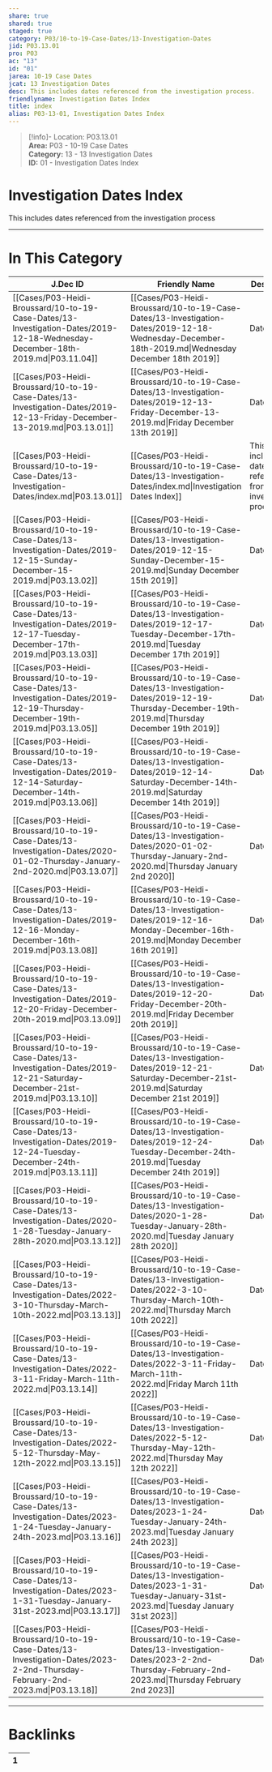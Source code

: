 ```yaml
---  
share: true  
shared: true  
staged: true  
category: P03/10-to-19-Case-Dates/13-Investigation-Dates  
jid: P03.13.01  
pro: P03  
ac: "13"  
id: "01"  
jarea: 10-19 Case Dates  
jcat: 13 Investigation Dates  
desc: This includes dates referenced from the investigation process.  
friendlyname: Investigation Dates Index  
title: index  
alias: P03-13-01, Investigation Dates Index  
---  
```

  
>[!info]- Location: P03.13.01  
>**Area:** P03 - 10-19 Case Dates  
>**Category:** 13 - 13 Investigation Dates  
>**ID:** 01 - Investigation Dates Index  
  
# Investigation Dates Index  
  
This includes dates referenced from the investigation process  
   
  
  
---  
# In This Category  
  
| J.Dec ID                                                                                                                       | Friendly Name                                                                                                                                     | Description                                                    |  
| ------------------------------------------------------------------------------------------------------------------------------ | ------------------------------------------------------------------------------------------------------------------------------------------------- | -------------------------------------------------------------- |  
| [[Cases/P03-Heidi-Broussard/10-to-19-Case-Dates/13-Investigation-Dates/2019-12-18-Wednesday-December-18th-2019.md\|P03.11.04]] | [[Cases/P03-Heidi-Broussard/10-to-19-Case-Dates/13-Investigation-Dates/2019-12-18-Wednesday-December-18th-2019.md\|Wednesday December 18th 2019]] | Date                                                           |  
| [[Cases/P03-Heidi-Broussard/10-to-19-Case-Dates/13-Investigation-Dates/2019-12-13-Friday-December-13-2019.md\|P03.13.01]]      | [[Cases/P03-Heidi-Broussard/10-to-19-Case-Dates/13-Investigation-Dates/2019-12-13-Friday-December-13-2019.md\|Friday December 13th 2019]]         | Date                                                           |  
| [[Cases/P03-Heidi-Broussard/10-to-19-Case-Dates/13-Investigation-Dates/index.md\|P03.13.01]]                                   | [[Cases/P03-Heidi-Broussard/10-to-19-Case-Dates/13-Investigation-Dates/index.md\|Investigation Dates Index]]                                      | This includes dates referenced from the investigation process. |  
| [[Cases/P03-Heidi-Broussard/10-to-19-Case-Dates/13-Investigation-Dates/2019-12-15-Sunday-December-15-2019.md\|P03.13.02]]      | [[Cases/P03-Heidi-Broussard/10-to-19-Case-Dates/13-Investigation-Dates/2019-12-15-Sunday-December-15-2019.md\|Sunday December 15th 2019]]         | Date                                                           |  
| [[Cases/P03-Heidi-Broussard/10-to-19-Case-Dates/13-Investigation-Dates/2019-12-17-Tuesday-December-17th-2019.md\|P03.13.03]]   | [[Cases/P03-Heidi-Broussard/10-to-19-Case-Dates/13-Investigation-Dates/2019-12-17-Tuesday-December-17th-2019.md\|Tuesday December 17th 2019]]     | Date                                                           |  
| [[Cases/P03-Heidi-Broussard/10-to-19-Case-Dates/13-Investigation-Dates/2019-12-19-Thursday-December-19th-2019.md\|P03.13.05]]  | [[Cases/P03-Heidi-Broussard/10-to-19-Case-Dates/13-Investigation-Dates/2019-12-19-Thursday-December-19th-2019.md\|Thursday December 19th 2019]]   | Date                                                           |  
| [[Cases/P03-Heidi-Broussard/10-to-19-Case-Dates/13-Investigation-Dates/2019-12-14-Saturday-December-14th-2019.md\|P03.13.06]]  | [[Cases/P03-Heidi-Broussard/10-to-19-Case-Dates/13-Investigation-Dates/2019-12-14-Saturday-December-14th-2019.md\|Saturday December 14th 2019]]   | Date                                                           |  
| [[Cases/P03-Heidi-Broussard/10-to-19-Case-Dates/13-Investigation-Dates/2020-01-02-Thursday-January-2nd-2020.md\|P03.13.07]]    | [[Cases/P03-Heidi-Broussard/10-to-19-Case-Dates/13-Investigation-Dates/2020-01-02-Thursday-January-2nd-2020.md\|Thursday January 2nd 2020]]       | Date                                                           |  
| [[Cases/P03-Heidi-Broussard/10-to-19-Case-Dates/13-Investigation-Dates/2019-12-16-Monday-December-16th-2019.md\|P03.13.08]]    | [[Cases/P03-Heidi-Broussard/10-to-19-Case-Dates/13-Investigation-Dates/2019-12-16-Monday-December-16th-2019.md\|Monday December 16th 2019]]       | Date                                                           |  
| [[Cases/P03-Heidi-Broussard/10-to-19-Case-Dates/13-Investigation-Dates/2019-12-20-Friday-December-20th-2019.md\|P03.13.09]]    | [[Cases/P03-Heidi-Broussard/10-to-19-Case-Dates/13-Investigation-Dates/2019-12-20-Friday-December-20th-2019.md\|Friday December 20th 2019]]       | Date                                                           |  
| [[Cases/P03-Heidi-Broussard/10-to-19-Case-Dates/13-Investigation-Dates/2019-12-21-Saturday-December-21st-2019.md\|P03.13.10]]  | [[Cases/P03-Heidi-Broussard/10-to-19-Case-Dates/13-Investigation-Dates/2019-12-21-Saturday-December-21st-2019.md\|Saturday December 21st 2019]]   | Date                                                           |  
| [[Cases/P03-Heidi-Broussard/10-to-19-Case-Dates/13-Investigation-Dates/2019-12-24-Tuesday-December-24th-2019.md\|P03.13.11]]   | [[Cases/P03-Heidi-Broussard/10-to-19-Case-Dates/13-Investigation-Dates/2019-12-24-Tuesday-December-24th-2019.md\|Tuesday December 24th 2019]]     | Date                                                           |  
| [[Cases/P03-Heidi-Broussard/10-to-19-Case-Dates/13-Investigation-Dates/2020-1-28-Tuesday-January-28th-2020.md\|P03.13.12]]     | [[Cases/P03-Heidi-Broussard/10-to-19-Case-Dates/13-Investigation-Dates/2020-1-28-Tuesday-January-28th-2020.md\|Tuesday January 28th 2020]]        | Date                                                           |  
| [[Cases/P03-Heidi-Broussard/10-to-19-Case-Dates/13-Investigation-Dates/2022-3-10-Thursday-March-10th-2022.md\|P03.13.13]]      | [[Cases/P03-Heidi-Broussard/10-to-19-Case-Dates/13-Investigation-Dates/2022-3-10-Thursday-March-10th-2022.md\|Thursday March 10th 2022]]          | Date                                                           |  
| [[Cases/P03-Heidi-Broussard/10-to-19-Case-Dates/13-Investigation-Dates/2022-3-11-Friday-March-11th-2022.md\|P03.13.14]]        | [[Cases/P03-Heidi-Broussard/10-to-19-Case-Dates/13-Investigation-Dates/2022-3-11-Friday-March-11th-2022.md\|Friday March 11th 2022]]              | Date                                                           |  
| [[Cases/P03-Heidi-Broussard/10-to-19-Case-Dates/13-Investigation-Dates/2022-5-12-Thursday-May-12th-2022.md\|P03.13.15]]        | [[Cases/P03-Heidi-Broussard/10-to-19-Case-Dates/13-Investigation-Dates/2022-5-12-Thursday-May-12th-2022.md\|Thursday May 12th 2022]]              | Date                                                           |  
| [[Cases/P03-Heidi-Broussard/10-to-19-Case-Dates/13-Investigation-Dates/2023-1-24-Tuesday-January-24th-2023.md\|P03.13.16]]     | [[Cases/P03-Heidi-Broussard/10-to-19-Case-Dates/13-Investigation-Dates/2023-1-24-Tuesday-January-24th-2023.md\|Tuesday January 24th 2023]]        | Date                                                           |  
| [[Cases/P03-Heidi-Broussard/10-to-19-Case-Dates/13-Investigation-Dates/2023-1-31-Tuesday-January-31st-2023.md\|P03.13.17]]     | [[Cases/P03-Heidi-Broussard/10-to-19-Case-Dates/13-Investigation-Dates/2023-1-31-Tuesday-January-31st-2023.md\|Tuesday January 31st 2023]]        | Date                                                           |  
| [[Cases/P03-Heidi-Broussard/10-to-19-Case-Dates/13-Investigation-Dates/2023-2-2nd-Thursday-February-2nd-2023.md\|P03.13.18]]   | [[Cases/P03-Heidi-Broussard/10-to-19-Case-Dates/13-Investigation-Dates/2023-2-2nd-Thursday-February-2nd-2023.md\|Thursday February 2nd 2023]]     | Date                                                           |  
  
  
---  
# Backlinks  
<div><table class="dataview table-view-table"><thead class="table-view-thead"><tr class="table-view-tr-header"><th class="table-view-th"><span></span><span class="dataview small-text">1</span></th><th class="table-view-th"><span></span></th></tr></thead><tbody class="table-view-tbody"></tbody></table></div>